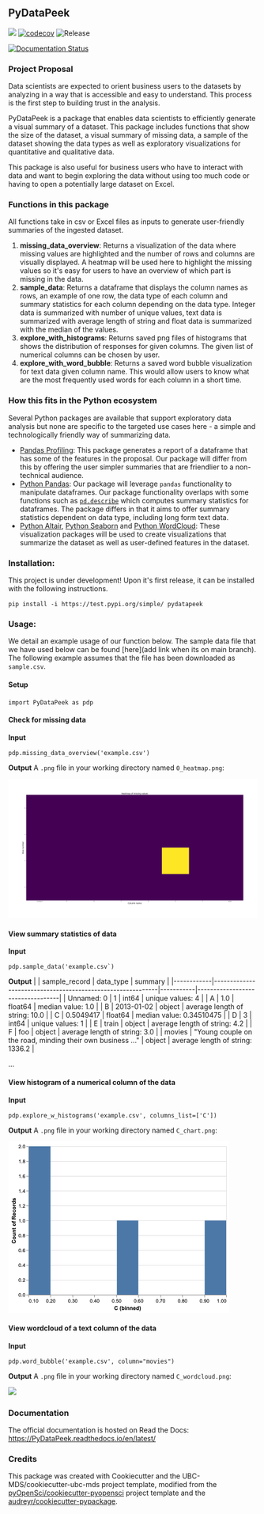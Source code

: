 ## PyDataPeek 

![](https://github.com/UBC-MDS/pydatapeek/workflows/build/badge.svg) [![codecov](https://codecov.io/gh/UBC-MDS/pydatapeek/branch/master/graph/badge.svg)](https://codecov.io/gh/UBC-MDS/pydatapeek) ![Release](https://github.com/UBC-MDS/pydatapeek/workflows/Release/badge.svg)

[![Documentation Status](https://readthedocs.org/projects/pydatapeek/badge/?version=latest)](https://pydatapeek.readthedocs.io/en/latest/?badge=latest)

### Project Proposal
Data scientists are expected to orient business users to the datasets by analyzing in a way that is accessible and easy to understand. This process is the first step to building trust in the analysis.

PyDataPeek is a package that enables data scientists to efficiently generate a visual summary of a dataset. This package includes functions that show the size of the dataset, a visual summary of missing data, a sample of the dataset showing the data types as well as exploratory visualizations for quantitative and qualitative data.

This package is also useful for business users who have to interact with data and want to begin exploring the data without using too much code or having to open a potentially large dataset on Excel. 

### Functions in this package
All functions take in csv or Excel files as inputs to generate user-friendly summaries of the ingested dataset.
1. **missing_data_overview**: Returns a visualization of the data where missing values are highlighted and the number of rows and columns are visually displayed. A heatmap will be used here to highlight the missing values so it's easy for users to have an overview of which part is missing in the data.
2. **sample_data**: Returns a dataframe that displays the column names as rows, an example of one row, the data type of each column and summary statistics for each column depending on the data type. Integer data is summarized with number of unique values, text data is summarized with average length of string and float data is summarized with the median of the values.
3. **explore_with_histograms**: Returns saved png files of histograms that shows the distribution of responses for given columns. The given list of numerical columns can be chosen by user.
4. **explore_with_word_bubble**: Returns a saved word bubble visualization for text data given column name. This would allow users to know what are the most frequently used words for each column in a short time.

### How this fits in the Python ecosystem
Several Python packages are available that support exploratory data analysis but none are specific to the targeted use cases here - a simple and technologically friendly way of summarizing data. 
- [Pandas Profiling](https://pandas-profiling.github.io/pandas-profiling/docs/): This package generates a report of a dataframe that has some of the features in the proposal. Our package will differ from this by offering the user simpler summaries that are friendlier to a non-technical audience.
- [Python Pandas](https://pandas.pydata.org): Our package will leverage `pandas` functionality to manipulate dataframes. Our package functionality overlaps with some functions such as [`pd.describe`](https://pandas.pydata.org/pandas-docs/stable/reference/api/pandas.DataFrame.describe.html) which computes summary statistics for dataframes. The package differs in that it aims to offer summary statistics dependent on data type, including long form text data. 
- [Python Altair](https://altair-viz.github.io), [Python Seaborn](https://seaborn.pydata.org) and [Python WordCloud](https://github.com/amueller/word_cloud): These visualization packages will be used to create visualizations that summarize the dataset as well as user-defined features in the dataset. 

### Installation:
This project is under development! Upon it's first release, it can be installed with the following instructions.

```
pip install -i https://test.pypi.org/simple/ pydatapeek
```

### Usage:
We detail an example usage of our function below. The sample data file that we have used below can be found [here](add link when its on main branch). The following example assumes that the file has been downloaded as `sample.csv`. 

#### Setup
```
import PyDataPeek as pdp
```

#### Check for missing data
**Input**
```
pdp.missing_data_overview('example.csv')
```
**Output**
A `.png` file in your working directory named `0_heatmap.png`:

![](usage/0_heatmap.png)

#### View summary statistics of data
**Input**
```
pdp.sample_data('example.csv`)
```
**Output**
|            | sample_record                                              | data_type | summary                          | 
|------------|------------------------------------------------------------|-----------|----------------------------------| 
| Unnamed: 0 | 1                                                          | int64     | unique values: 4                 | 
| A          | 1.0                                                        | float64   | median value: 1.0                | 
| B          | 2013-01-02                                                 | object    | average length of string: 10.0   | 
| C          | 0.5049417                                                  | float64   | median value: 0.34510475         | 
| D          | 3                                                          | int64     | unique values: 1                 | 
| E          | train                                                      | object    | average length of string: 4.2    | 
| F          | foo                                                        | object    | average length of string: 3.0    | 
| movies     | "Young couple on the road, minding their own business ..." | object    | average length of string: 1336.2 | 

...

#### View histogram of a numerical column of the data
**Input**
```
pdp.explore_w_histograms('example.csv', columns_list=['C'])
```
**Output**
A `.png` file in your working directory named `C_chart.png`:

![](usage/C_chart.png)

#### View wordcloud of a text column of the data
**Input**
```
pdp.word_bubble('example.csv', column="movies")
```
**Output**
A `.png` file in your working directory named `C_wordcloud.png`:

![](usage/wordcloud.png)



### Documentation
The official documentation is hosted on Read the Docs: <https://PyDataPeek.readthedocs.io/en/latest/>

### Credits
This package was created with Cookiecutter and the UBC-MDS/cookiecutter-ubc-mds project template, modified from the [pyOpenSci/cookiecutter-pyopensci](https://github.com/pyOpenSci/cookiecutter-pyopensci) project template and the [audreyr/cookiecutter-pypackage](https://github.com/audreyr/cookiecutter-pypackage).






